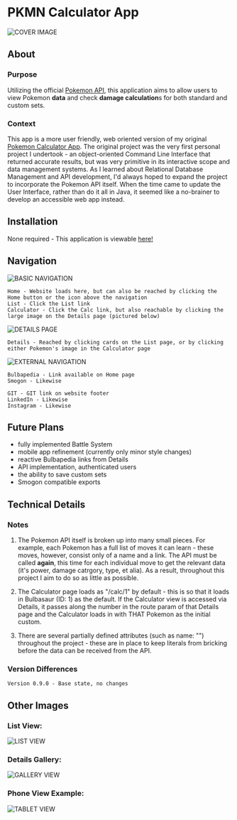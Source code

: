 # PKMN Calculator App
![COVER IMAGE](https://i.imgur.com/X2EK31z.png)

## About

### Purpose
Utilizing the official [Pokemon API](https://pokeapi.co/), this application aims to allow users to view Pokemon **data** and check **damage calculation**s for both standard and custom sets.

### Context
This app is a more user friendly, web oriented version of my original [Pokemon Calculator App](https://github.com/ktstevick/ktstevick/tree/main/Personal%20Projects/PKMN%20Damage%20Calculator). The original project was the very first personal project I undertook - an object-oriented Command Line Interface that returned accurate results, but was very primitive in its interactive scope and data management systems. As I learned about Relational Database Management and API development, I'd always hoped to expand the project to incorporate the Pokemon API itself. When the time came to update the User Interface, rather than do it all in Java, it seemed like a no-brainer to develop an accessible web app instead.

## Installation

None required - This application is viewable [here!](https://ktstevick.github.io/)

## Navigation
![BASIC NAVIGATION](https://i.imgur.com/QTZh2n2.png)
```
Home - Website loads here, but can also be reached by clicking the Home button or the icon above the navigation
List - Click the List link
Calculator - Click the Calc link, but also reachable by clicking the large image on the Details page (pictured below)
```

![DETAILS PAGE](https://i.imgur.com/hIGmg2M.png)
```
Details - Reached by clicking cards on the List page, or by clicking either Pokemon's image in the Calculator page
```

![EXTERNAL NAVIGATION](https://i.imgur.com/CsATHTj.png)
```
Bulbapedia - Link available on Home page
Smogon - Likewise

GIT - GIT link on website footer
LinkedIn - Likewise
Instagram - Likewise
```

## Future Plans
- fully implemented Battle System
- mobile app refinement (currently only minor style changes)
- reactive Bulbapedia links from Details
- API implementation, authenticated users
- the ability to save custom sets
- Smogon compatible exports

## Technical Details

### Notes
1. The Pokemon API itself is broken up into many small pieces. For example, each Pokemon has a full list of moves it can learn - these moves, however, consist only of a name and a link. The API must be called **again**, this time for each individual move to get the relevant data (it's power, damage catrgory, type, et alia). As a result, throughout this project I aim to do so as little as possible.

2. The Calculator page loads as "/calc/1" by default - this is so that it loads in Bulbasaur (ID: 1) as the default. If the Calculator view is accessed via Details, it passes along the number in the route param of that Details page and the Calculator loads in with THAT Pokemon as the initial custom.

3. There are several partially defined attributes (such as name: "") throughout the project - these are in place to keep literals from bricking before the data can be received from the API.

### Version Differences
```
Version 0.9.0 - Base state, no changes
```

## Other Images

### List View:
![LIST VIEW](https://i.imgur.com/sWOItrH.png)
### Details Gallery:
![GALLERY VIEW](https://i.imgur.com/G719JO0.png)
### Phone View Example:
![TABLET VIEW](https://i.imgur.com/UEP7nV7.png)